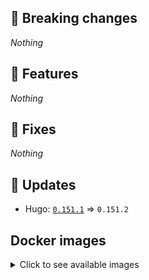 ## :loudspeaker: Breaking changes

*Nothing*


## :tada: Features

*Nothing*


## :bug: Fixes

*Nothing*


## :heartbeat: Updates

* Hugo: [`0.151.1`](https://github.com/floryn90/docker-hugo/releases/tag/0.151.1) => `0.151.2`


## Docker images

<details>
<summary>Click to see available images</summary>

This release is available from Docker Hub as project `floryn90/hugo` with the following tags:

| Alias tags                   | Version specific tags                      |
| ---------------------------- | ------------------------------------------ |
| `busybox`, `latest`          | `0.151.2-busybox`, `0.151.2`                     |
| `busybox-ci`, `ci`           | `0.151.2-busybox-ci`, `0.151.2-ci`               |
| `busybox-onbuild`, `onbuild` | `0.151.2-busybox-onbuild`, `0.151.2-onbuild`     |
| `alpine`                     | `0.151.2-alpine`                              |
| `alpine-ci`                  | `0.151.2-alpine-ci`                           |
| `alpine-onbuild`             | `0.151.2-alpine-onbuild`                      |
| `asciidoctor`                | `0.151.2-asciidoctor`                         |
| `asciidoctor-ci`             | `0.151.2-asciidoctor-ci`                      |
| `asciidoctor-onbuild`        | `0.151.2-asciidoctor-onbuild`                 |
| `pandoc`                     | `0.151.2-pandoc`                              |
| `pandoc-ci`                  | `0.151.2-pandoc-ci`                           |
| `pandoc-onbuild`             | `0.151.2-pandoc-onbuild`                      |
| `ext-alpine`                 | `0.151.2-ext-alpine`                          |
| `ext-alpine-ci`              | `0.151.2-ext-alpine-ci`                       |
| `ext-alpine-onbuild`         | `0.151.2-ext-alpine-onbuild`                  |
| `ext-asciidoctor`            | `0.151.2-ext-asciidoctor`                     |
| `ext-asciidoctor-ci`         | `0.151.2-ext-asciidoctor-ci`                  |
| `ext-asciidoctor-onbuild`    | `0.151.2-ext-asciidoctor-onbuild`             |
| `ext-pandoc`                 | `0.151.2-ext-pandoc`                          |
| `ext-pandoc-ci`              | `0.151.2-ext-pandoc-ci`                       |
| `ext-pandoc-onbuild`         | `0.151.2-ext-pandoc-onbuild`                  |
| `debian`                     | `0.151.2-debian`                              |
| `debian-ci`                  | `0.151.2-debian-ci`                           |
| `debian-onbuild`             | `0.151.2-debian-onbuild`                      |
| `ext-debian`, `ext`, `latest-ext` | `0.151.2-ext-debian`, `0.151.2-ext`         |
| `ext-debian-ci`, `ext-ci`    | `0.151.2-ext-debian-ci`, `0.151.2-ext-ci`        |
| `ext-debian-onbuild`, `ext-onbuild` | `0.151.2-ext-debian-onbuild`, `0.151.2-ext-onbuild` |
| `ubuntu`                     | `0.151.2-ubuntu`                            |
| `ubuntu-ci`                  | `0.151.2-ubuntu-ci`                         |
| `ubuntu-onbuild`             | `0.151.2-ubuntu-onbuild`                    |
| `ext-ubuntu`                 | `0.151.2-ext-ubuntu`                        |
| `ext-ubuntu-ci`              | `0.151.2-ext-ubuntu-ci`                     |
| `ext-ubuntu-onbuild`         | `0.151.2-ext-ubuntu-onbuild`                |
</details>